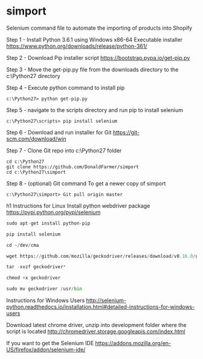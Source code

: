 # simport
Selenium command file to automate the importing of products into Shopify

Step 1 - Install Python 3.6.1 using Windows x86-64 Executable installer
https://www.python.org/downloads/release/python-361/


Step 2 - Download Pip installer script
https://bootstrap.pypa.io/get-pip.py


Step 3 - Move the get-pip.py file from the downloads directory to the c:\Python27 directory

Step 4 - Execute python command to install pip

```
c:\Python27> python get-pip.py
```
Step 5 - navigate to the scripts directory and run pip to install selenium

```
c:\Python27\scripts> pip install selenium
```
Step 6 - Download and run installer for Git
https://git-scm.com/download/win

Step 7 - Clone Git repo into c:\Python27 folder
```
cd c:\Python27
git clone https://github.com/DonaldFarmer/simport
cd c:\Python27\simport
```

Step 8 - (optional) Git command To get a newer copy of simport
```
c:\Python27\simport> Git pull origin master
```


h1 Instructions for Linux
Install python webdriver package
https://pypi.python.org/pypi/selenium

```python
sudo apt-get install python-pip

pip install selenium

cd ~/dev/cma

wget https://github.com/mozilla/geckodriver/releases/download/v0.16.0/geckodriver-v0.16.0-linux64.tar.gz

tar -xvzf geckodriver*

chmod +x geckodriver

sudo mv geckodriver /usr/bin
```

Instructions for Windows Users
http://selenium-python.readthedocs.io/installation.html#detailed-instructions-for-windows-users


Download latest chrome driver, unzip into development folder where the script is located
http://chromedriver.storage.googleapis.com/index.html


If you want to get the Selenium IDE
https://addons.mozilla.org/en-US/firefox/addon/selenium-ide/

